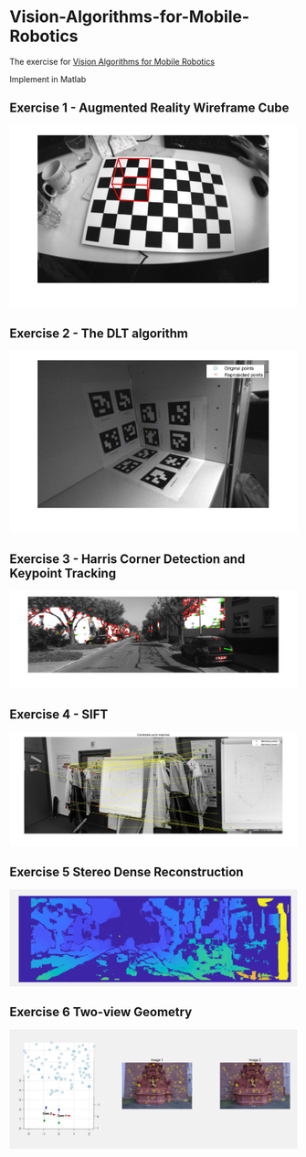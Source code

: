 # Vision-Algorithms-for-Mobile-Robotics
The exercise for [Vision Algorithms for Mobile Robotics](http://rpg.ifi.uzh.ch/teaching.html)

Implement in Matlab

## Exercise 1 - Augmented Reality Wireframe Cube
![Result for Exercise1](doc/E1.jpg)

## Exercise 2 - The DLT algorithm
![Result for Exercise2](doc/E2.jpg)

## Exercise 3 - Harris Corner Detection and Keypoint Tracking
![Result for Exercise3](doc/E3.jpg)

## Exercise 4 - SIFT
![Result for Exercise4](doc/E4.jpg)

## Exercise 5 Stereo Dense Reconstruction
![Result for Exercise5](doc/E5.jpg)

## Exercise 6 Two-view Geometry

![Result for Exercise6](doc/E6.jpg)